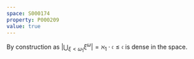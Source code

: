 ```yaml
---
space: S000174
property: P000209
value: true
---
```


By construction as
$|\bigcup_{\xi<\omega_1}\xi^\omega|=\aleph_1\cdot \mathfrak c\leq \mathfrak c$
is dense in the space.
